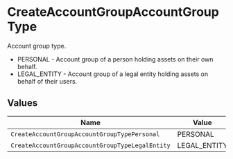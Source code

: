 # CreateAccountGroupAccountGroupType

Account group type.
* PERSONAL - Account group of a person holding assets on their own behalf.
* LEGAL_ENTITY - Account group of a legal entity holding assets on behalf of their users.


## Values

| Name                                            | Value                                           |
| ----------------------------------------------- | ----------------------------------------------- |
| `CreateAccountGroupAccountGroupTypePersonal`    | PERSONAL                                        |
| `CreateAccountGroupAccountGroupTypeLegalEntity` | LEGAL_ENTITY                                    |